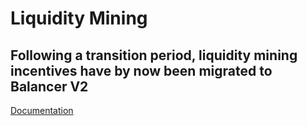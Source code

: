 # Liquidity Mining

## Following a transition period, liquidity mining incentives have by now been migrated to Balancer V2 <a id="353e"></a>

[Documentation](https://docs.balancer.fi/gov-initiatives/liquidity-mining)


